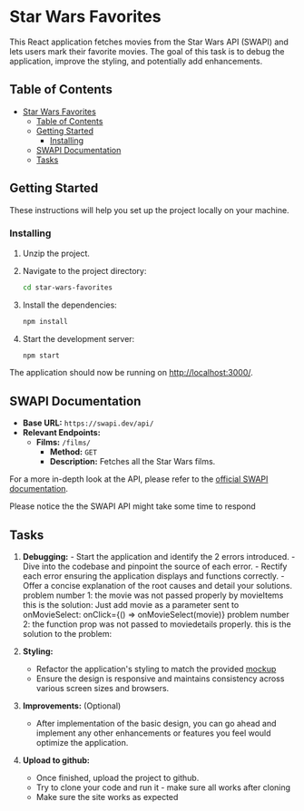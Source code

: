 # Star Wars Favorites

This React application fetches movies from the Star Wars API (SWAPI) and lets users mark their favorite movies. The goal of this task is to debug the application, improve the styling, and potentially add enhancements.

## Table of Contents

- [Star Wars Favorites](#star-wars-favorites)
  - [Table of Contents](#table-of-contents)
  - [Getting Started](#getting-started)
    - [Installing](#installing)
  - [SWAPI Documentation](#swapi-documentation)
  - [Tasks](#tasks)

## Getting Started

These instructions will help you set up the project locally on your machine.

### Installing

1. Unzip the project.

2. Navigate to the project directory:

   ```bash
   cd star-wars-favorites
   ```

3. Install the dependencies:

   ```bash
   npm install
   ```

4. Start the development server:
   ```bash
   npm start
   ```

The application should now be running on [http://localhost:3000/](http://localhost:3000/).

## SWAPI Documentation

- **Base URL:** `https://swapi.dev/api/`
- **Relevant Endpoints:**
  - **Films:** `/films/`
    - **Method:** `GET`
    - **Description:** Fetches all the Star Wars films.

For a more in-depth look at the API, please refer to the [official SWAPI documentation](https://swapi.dev/documentation).

Please notice the the SWAPI API might take some time to respond

## Tasks

1. **Debugging:** - Start the application and identify the 2 errors introduced. - Dive into the codebase and pinpoint the source of each error. - Rectify each error ensuring the application displays and functions correctly. - Offer a concise explanation of the root causes and detail your solutions.
   problem number 1:
   the movie was not passed properly by movieItems
   this is the solution: Just add movie as a parameter sent to onMovieSelect:
   onClick={() => onMovieSelect(movie)}
   problem number 2:
   the function prop was not passed to moviedetails properly.
   this is the solution to the problem:
   <MovieDetails movie={selectedMovie} favorites={favorites} onFavoriteToggle={handleFavorite}/>
2. **Styling:**

   - Refactor the application's styling to match the provided [mockup](page_mockup.png)
   - Ensure the design is responsive and maintains consistency across various screen sizes and browsers.

3. **Improvements:** (Optional)

   - After implementation of the basic design, you can go ahead and implement any other enhancements or features you feel would optimize the application.

4. **Upload to github:**
   - Once finished, upload the project to github.
   - Try to clone your code and run it - make sure all works after cloning
   - Make sure the site works as expected

